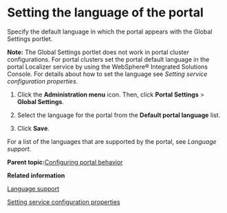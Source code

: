 # Setting the language of the portal

Specify the default language in which the portal appears with the Global Settings portlet.

**Note:** The Global Settings portlet does not work in portal cluster configurations. For portal clusters set the portal default language in the portal Localizer service by using the WebSphere® Integrated Solutions Console. For details about how to set the language see *Setting service configuration properties*.

1.  Click the **Administration menu** icon. Then, click **Portal Settings** \> **Global Settings**.

2.  Select the language for the portal from the **Default portal language** list.

3.  Click **Save**.


For a list of the languages that are supported by the portal, see *Language support*.

**Parent topic:**[Configuring portal behavior](../admin-system/adptlcfg.md)

**Related information**  


[Language support](../admin-system/adintern.md)

[Setting service configuration properties](../admin-system/adsetcfg.md)

